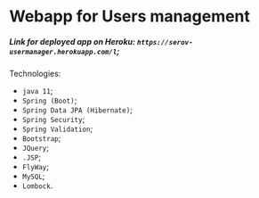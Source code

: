 # Webapp for Users management

##### Link for deployed app on Heroku: `https://serov-usermanager.herokuapp.com/l`;

Technologies:
- `java 11`;
- `Spring (Boot)`;
- `Spring Data JPA (Hibernate)`;
- `Spring Security`;
- `Spring Validation`;
- `Bootstrap`;
- `JQuery`;
- `.JSP`;
- `FlyWay`;
- `MySQL`;
- `Lombock`.
